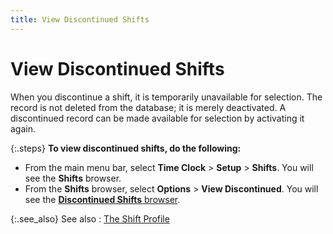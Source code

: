```yaml
---
title: View Discontinued Shifts
---
```


# View Discontinued Shifts


When you discontinue a shift, it is temporarily unavailable for selection.  The record is not deleted from the database; it is merely deactivated.  A discontinued record can be made available for selection by activating  it again.


{:.steps}
**To view 
 discontinued shifts, do the following:**

- From the main  menu bar, select **Time Clock** >  **Setup** > **Shifts**.  You will see the **Shifts** browser.
- From the **Shifts** browser, select **Options**  > **View Discontinued**. You will  see the [**Discontinued 
 Shifts** browser]({{site.tc_baseurl}}/employees/shifts/discontinuing_a_work_shift.html).



{:.see_also}
See also
: [The Shift Profile]({{site.tc_baseurl}}/employees/shifts/the_shift_profile.html)
